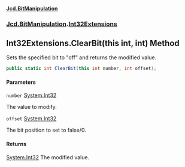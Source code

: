 #### [Jcd.BitManipulation](index 'index')

### [Jcd.BitManipulation](Jcd.BitManipulation 'Jcd.BitManipulation').[Int32Extensions](Jcd.BitManipulation.Int32Extensions 'Jcd.BitManipulation.Int32Extensions')

## Int32Extensions.ClearBit(this int, int) Method

Sets the specified bit to "off" and returns the modified value.

```csharp
public static int ClearBit(this int number, int offset);
```

#### Parameters

<a name='Jcd.BitManipulation.Int32Extensions.ClearBit(thisint,int).number'></a>

`number` [System.Int32](https://docs.microsoft.com/en-us/dotnet/api/System.Int32 'System.Int32')

The value to modify.

<a name='Jcd.BitManipulation.Int32Extensions.ClearBit(thisint,int).offset'></a>

`offset` [System.Int32](https://docs.microsoft.com/en-us/dotnet/api/System.Int32 'System.Int32')

The bit position to set to false/0.

#### Returns

[System.Int32](https://docs.microsoft.com/en-us/dotnet/api/System.Int32 'System.Int32')
The modified value.
